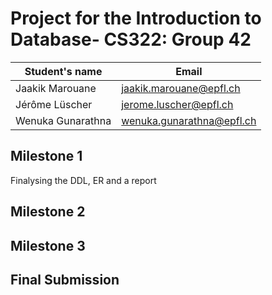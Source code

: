 # Project for the Introduction to Database- CS322: Group 42

| Student's name | Email |
| -------------- | --------------------- |
| Jaakik Marouane | jaakik.marouane@epfl.ch |
| Jérôme Lüscher | jerome.luscher@epfl.ch |
| Wenuka Gunarathna | wenuka.gunarathna@epfl.ch |

## Milestone 1

Finalysing the DDL, ER and a report

## Milestone 2

## Milestone 3

## Final Submission
